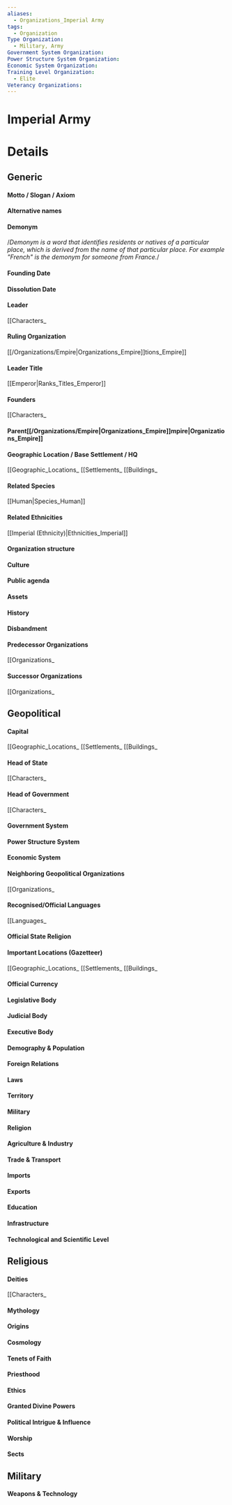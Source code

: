 ```yaml
---
aliases:
  - Organizations_Imperial Army
tags:
  - Organization
Type Organization:
  - Military, Army
Government System Organization: 
Power Structure System Organization: 
Economic System Organization: 
Training Level Organization:
  - Elite
Veterancy Organizations:
---
```

# Imperial Army


# Details

## Generic
#### Motto / Slogan / Axiom
#### Alternative names
#### Demonym
/*Demonym is a word that identifies residents or natives of a particular place, which is derived from the name of that particular place. For example "French" is the demonym for someone from France.*/
#### Founding Date
#### Dissolution Date
#### Leader
[[Characters_
#### Ruling Organization
[[/Organizations/Empire|Organizations_Empire]]tions_Empire]]
#### Leader Title
[[Emperor|Ranks_Titles_Emperor]]
#### Founders
[[Characters_
#### Parent[[/Organizations/Empire|Organizations_Empire]]mpire|Organizations_Empire]]
#### Geographic Location / Base Settlement / HQ
[[Geographic_Locations_
[[Settlements_
[[Buildings_
#### Related Species
[[Human|Species_Human]]
#### Related Ethnicities
[[Imperial (Ethnicity)|Ethnicities_Imperial]]
#### Organization structure
#### Culture
#### Public agenda
#### Assets
#### History
#### Disbandment
#### Predecessor Organizations
[[Organizations_
#### Successor Organizations
[[Organizations_
## Geopolitical
#### Capital
[[Geographic_Locations_
[[Settlements_
[[Buildings_
#### Head of State
[[Characters_
#### Head of Government
[[Characters_
#### Government System
#### Power Structure System
#### Economic System
#### Neighboring Geopolitical Organizations
[[Organizations_
#### Recognised/Official Languages
[[Languages_
#### Official State Religion
#### Important Locations (Gazetteer)
[[Geographic_Locations_
[[Settlements_
[[Buildings_
#### Official Currency
#### Legislative Body
#### Judicial Body
#### Executive Body
#### Demography & Population
#### Foreign Relations
#### Laws
#### Territory
#### Military
#### Religion
#### Agriculture & Industry
#### Trade & Transport
#### Imports
#### Exports
#### Education
#### Infrastructure
#### Technological and Scientific Level
## Religious
#### Deities
[[Characters_
#### Mythology
#### Origins
#### Cosmology
#### Tenets of Faith
#### Priesthood
#### Ethics
#### Granted Divine Powers
#### Political Intrigue & Influence
#### Worship
#### Sects
## Military
#### Weapons & Technology
